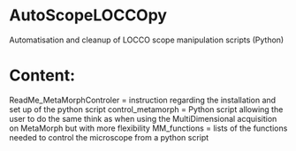 # AutoScopeLOCCOpy
Automatisation and cleanup of LOCCO scope manipulation scripts (Python)

# Content: 
ReadMe_MetaMorphControler = instruction regarding the installation and set up of the python script 
control_metamorph = Python script allowing the user to do the same think as when using the MultiDimensional acquisition on MetaMorph but with more flexibility 
MM_functions = lists of the functions needed to control the microscope from a python script 
